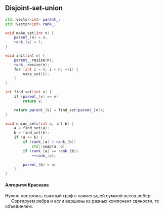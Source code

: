 ## Disjoint-set-union
```cpp
std::vector<int> parent_;
std::vector<int> rank_;

void make_set(int v) {
    parent_[v] = v;
	rank_[v] = 1;
}

void init(int n) {
    parent_.resize(n);
    rank_.resize(n);
    for (int i = 0; i < n; ++i) {
        make_set(i);
    }
}

int find_set(int v) {
    if (parent_[v] == v)
        return v;

    return parent_[v] = find_set(parent_[v]);
}

void union_sets(int a, int b) {
    a = find_set(a);
    b = find_set(b);
    if (a != b) {
        if (rank_[a] < rank_[b])
            std::swap(a, b);
        if (rank_[a] == rank_[b])
            ++rank_[a];

        parent_[b] = a;
    }
}

```

#### Алгоритм Краскала
Нужно построить связный граф с наименьшей суммой весов ребер:  
&nbsp;&nbsp;&nbsp;&nbsp; Сортируем ребра и если вершины из разных компонент свяности, то объединяем.

